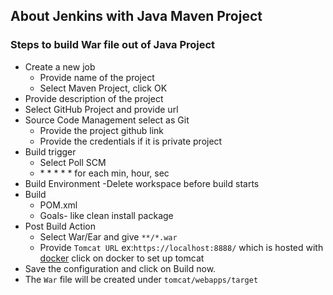 ## About Jenkins with Java Maven Project

### Steps to build War file out of Java Project 

- Create a new job
  - Provide name of the project
  - Select Maven Project, click OK
- Provide description of the project
- Select GitHub Project and provide url
- Source Code Management select as Git
  - Provide the project github link
  - Provide the credentials if it is private project
- Build trigger
  - Select Poll SCM
  - \* \* \* \* \* for each min, hour, sec
- Build Environment
  -Delete workspace before build starts
- Build
  - POM.xml
  - Goals- like clean install package
- Post Build Action
  - Select War/Ear and give `**/*.war`
  - Provide `Tomcat URL` ex:`https://localhost:8888/` which is hosted with [docker](https://github.com/ymaher/DevOps_Prerequisite/blob/master/Docker/TomcatOnDocker.md) click on docker to set up tomcat
- Save the configuration and click on Build now.
- The `War` file will be created under `tomcat/webapps/target`
